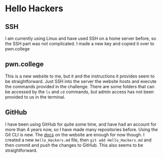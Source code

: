 # Hello Hackers

## SSH

I am currently using Linux and have used SSH on a home server before, so the SSH part was not complicated. I made a new key and copied it over to pwn.college

## pwn.college

This is a new website to me, but it and the instructions it provides seem to be straightforward. Just SSH into the server the website hosts and execute the commands provided in the challenge. There are some folders that can be accessed by the `ls` and `cd` commands, but admin access has not been provided to us in the terminal.

## GitHub

I have been using GitHub for quite some time, and have had an account for more than 4 years now, so I have made many repositories before. Using the Git CLI is new. The [docs](https://git-scm.com/docs/gittutorial) on the website are enough for now though. I created a new `Hello_Hackers.md` file, then `git add Hello_Hackers.md` and then commit and push the changes to GitHub. This also seems to be straightforward.
